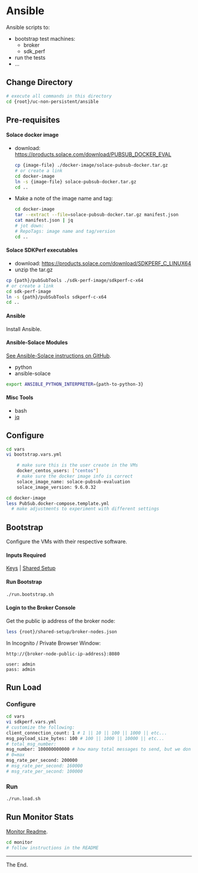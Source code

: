 # Ansible

Ansible scripts to:
- bootstrap test machines:
  - broker
  - sdk_perf
- run the tests
- ...

## Change Directory
````bash
# execute all commands in this directory
cd {root}/uc-non-persistent/ansible
````
## Pre-requisites

#### Solace docker image
- download: https://products.solace.com/download/PUBSUB_DOCKER_EVAL
  ````bash
  cp {image-file} ./docker-image/solace-pubsub-docker.tar.gz
  # or create a link
  cd docker-image
  ln -s {image-file} solace-pubsub-docker.tar.gz
  cd ..
  ````
- Make a note of the image name and tag:
  ````bash
  cd docker-image
  tar --extract --file=solace-pubsub-docker.tar.gz manifest.json
  cat manifest.json | jq
  # jot down:
  # RepoTags: image name and tag/version
  cd ..
  ````

#### Solace SDKPerf executables
- download: https://products.solace.com/download/SDKPERF_C_LINUX64
- unzip the tar.gz
````bash
cp {path}/pubSubTools ./sdk-perf-image/sdkperf-c-x64
# or create a link
cd sdk-perf-image
ln -s {path}/pubSubTools sdkperf-c-x64
cd ..
````

#### Ansible

Install Ansible.

#### Ansible-Solace Modules

[See Ansible-Solace instructions on GitHub](https://github.com/solace-iot-team/ansible-solace).

- python
- ansible-solace

````bash
export ANSIBLE_PYTHON_INTERPRETER={path-to-python-3}
````

#### Misc Tools
- bash
- [jq](https://stedolan.github.io/jq/download/)

## Configure

````bash
cd vars
vi bootstrap.vars.yml

    # make sure this is the user create in the VMs
    docker_centos_users: ["centos"]
    # make sure the docker image info is correct
    solace_image_name: solace-pubsub-evaluation
    solace_image_version: 9.6.0.32
````

````bash
cd docker-image
less PubSub.docker-compose.template.yml
  # make adjustments to experiment with different settings

````

## Bootstrap

Configure the VMs with their respective software.
#### Inputs Required

[Keys](../keys) |
[Shared Setup](../shared-setup)

#### Run Bootstrap
````bash
./run.bootstrap.sh
````

#### Login to the Broker Console

Get the public ip address of the broker node:
````bash
less {root}/shared-setup/broker-nodes.json

````

In Incognito / Private Browser Window:
```
http://{broker-node-public-ip-address}:8080

user: admin
pass: admin
```

## Run Load

### Configure
````bash
cd vars
vi sdkperf.vars.yml
# customize the following:
client_connection_count: 1 # 1 || 10 || 100 || 1000 || etc...
msg_payload_size_bytes: 100 # 100 || 1000 || 10000 || etc...
# total_msg_number:
msg_number: 100000000000 # how many total messages to send, but we don't want our test to stop until we tell it to via kill -2
# 0=max
msg_rate_per_second: 200000
# msg_rate_per_second: 160000 
# msg_rate_per_second: 100000
````


### Run
````bash
./run.load.sh
````

## Run Monitor Stats

[Monitor Readme](./monitor).

````bash
cd monitor
# follow instructions in the README
````

---
The End.
